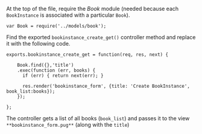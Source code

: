 At the top of the file, require the _Book_ module (needed because each `BookInstance` is associated with a particular `Book`).
    
    
    var Book = require('../models/book');

Find the exported `bookinstance_create_get()` controller method and replace it with the following code.
    
    
    exports.bookinstance_create_get = function(req, res, next) {       
    
        Book.find({},'title')
        .exec(function (err, books) {
          if (err) { return next(err); }
          
          res.render('bookinstance_form', {title: 'Create BookInstance', book_list:books});
        });
        
    };

The controller gets a list of all books (`book_list`) and passes it to the view `**bookinstance_form.pug**` (along with the `title`)
